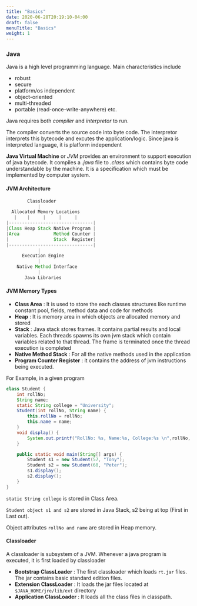 ```yaml
---
title: "Basics"
date: 2020-06-28T20:19:10-04:00
draft: false
menuTitle: "Basics"
weight: 1
---
```


### Java

Java is a high level programming language. Main characteristics include

- robust
- secure
- platform/os independent
- object-oriented
- multi-threaded
- portable (read-once-write-anywhere) etc.

Java requires both *compiler* and *interpretor* to run.

The compiler converts the source code into byte code. The interpretor interprets this bytecode and excutes the application/logic. Since java is interpreted language, it is platform independent

**Java Virtual Machine** or *JVM* provides an environment to support execution of java bytecode. It compiles a *.java* file to *.class* which contains byte code understandable by the machine. 
It is a specification which must be implemented by computer system.

#### JVM Architecture

```java
        Classloader
            |
  Allocated Memory Locations
   |    |     |     |     |
|--------------------------------|
|Class Heap Stack Native Program |
|Area             Method Counter |
|                 Stack  Register|
|--------------------------------| 
            |
      Execution Engine
            |
    Native Method Interface
            |
       Java Libraries

```

#### JVM Memory Types
- **Class Area** : It is used to store the each classes structures like runtime constant pool, fields, method data and code for methods
- **Heap** : It is memory area in which objects are allocated memory and stored
- **Stack** : Java stack stores frames. It contains partial results and local variables. Each threads spawns its own jvm stack which contain variables related to that thread. The frame is terminated once the thread execution is completed
- **Native Method Stack** : For all the native methods used in the application
- **Program Counter Register** : it contains the address of jvm instructions being executed.

For Example, in a given program

```java
class Student {
    int rollNo;
    String name;
    static String college = "University";
    Student(int rollNo, String name) {
        this.rollNo = rollNo;
        this.name = name;
    }
    void display() {
        System.out.printf("RollNo: %s, Name:%s, College:%s \n",rollNo, name, college);
    }

    public static void main(String[] args) {       
        Student s1 = new Student(57, "Tony");
        Student s2 = new Student(60, "Peter");
        s1.display();
        s2.display();
    }
}
```
`static String college` is stored in Class Area.

`Student object s1 and s2` are stored in Java Stack, s2 being at top (First in Last out).

Object attributes `rollNo and name` are stored in Heap memory.

#### Classloader
A classloader is subsystem of a JVM. Whenever a java program is executed, it is first loaded by classloader

- **Bootstrap ClassLoader** : The first classloader which loads `rt.jar` files. The jar contains basic standard edition files.
- **Extension ClassLoader** : It loads the jar files located at `$JAVA_HOME/jre/lib/ext` directory
- **Application ClassLoader** : It loads all the class files in classpath.

